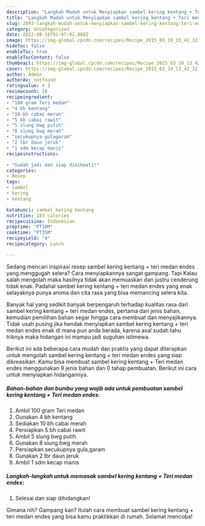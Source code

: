 ```yaml
---
description: "Langkah Mudah untuk Menyiapkan sambel kering kentang + Teri medan endes yang Sempurna, Buat Buka Puasa Menggugah Selera"
title: "Langkah Mudah untuk Menyiapkan sambel kering kentang + Teri medan endes yang Sempurna, Buat Buka Puasa Menggugah Selera"
slug: 2093-langkah-mudah-untuk-menyiapkan-sambel-kering-kentang-teri-medan-endes-yang-sempurna-buat-buka-puasa-menggugah-selera
category: Uncategorized
date: 2022-08-16T01:07:02.888Z
image: https://img-global.cpcdn.com/recipes/Recipe_2015_03_19_13_42_32_256_91f77ce77525cb2c0620/680x482cq70/sambel-kering-kentang-teri-medan-endes-foto-resep-utama.jpg
hideToc: false
enableToc: true
enableTocContent: false
thumbnail: https://img-global.cpcdn.com/recipes/Recipe_2015_03_19_13_42_32_256_91f77ce77525cb2c0620/680x482cq70/sambel-kering-kentang-teri-medan-endes-foto-resep-utama.jpg
cover: https://img-global.cpcdn.com/recipes/Recipe_2015_03_19_13_42_32_256_91f77ce77525cb2c0620/680x482cq70/sambel-kering-kentang-teri-medan-endes-foto-resep-utama.jpg
author: Admin
authorAv: notfound
ratingvalue: 4.3
reviewcount: 16
recipeingredient:
- "100 gram Teri medan"
- "4 bh kentang"
- "10 bh cabai merah"
- "5 bh cabai rawit"
- "5 slung bwg putih"
- "8 siung bwg merah"
- "secukupnya gulagaram"
- "2 lbr daun jeruk"
- "1 sdm kecap manis"
recipeinstructions:

- "Sudah jadi dan siap dinikmati!"
categories:
- Resep
tags:
- sambel
- kering
- kentang

katakunci: sambel kering kentang 
nutrition: 183 calories
recipecuisine: Indonesian
preptime: "PT10M"
cooktime: "PT35M"
recipeyield: "4"
recipecategory: Lunch

---
```



Sedang mencari inspirasi resep sambel kering kentang + teri medan endes yang menggugah selera? Cara menyiapkannya sangat gampang. Tapi Kalau salah mengolah maka hasilnya tidak akan memuaskan dan justru cenderung tidak enak. Padahal sambel kering kentang + teri medan endes yang enak selayaknya punya aroma dan cita rasa yang bisa memancing selera kita.




Banyak hal yang sedikit banyak berpengaruh terhadap kualitas rasa dari sambel kering kentang + teri medan endes, pertama dari jenis bahan, kemudian pemilihan bahan segar hingga cara membuat dan menyajikannya. Tidak usah pusing jika hendak menyiapkan sambel kering kentang + teri medan endes enak di mana pun anda berada, karena asal sudah tahu triknya maka hidangan ini mampu jadi suguhan istimewa.


Berikut ini ada beberapa cara mudah dan praktis yang dapat diterapkan untuk mengolah sambel kering kentang + teri medan endes yang siap dikreasikan. Kamu bisa membuat sambel kering kentang + Teri medan endes menggunakan 9 jenis bahan dan 0 tahap pembuatan. Berikut ini cara untuk menyiapkan hidangannya.

<!--inarticleads1-->

##### Bahan-bahan dan bumbu yang wajib ada untuk pembuatan sambel kering kentang + Teri medan endes:

1. Ambil 100 gram Teri medan
1. Gunakan 4 bh kentang
1. Sediakan 10 bh cabai merah
1. Persiapkan 5 bh cabai rawit
1. Ambil 5 slung bwg putih
1. Gunakan 8 siung bwg merah
1. Persiapkan secukupnya gula,garam
1. Gunakan 2 lbr daun jeruk
1. Ambil 1 sdm kecap manis




<!--inarticleads2-->

##### Langkah-langkah untuk memasak sambel kering kentang + Teri medan endes:


1. Selesai dan siap dihidangkan!



Gimana nih? Gampang kan? Itulah cara membuat sambel kering kentang + teri medan endes yang bisa kamu praktikkan di rumah. Selamat mencoba!
